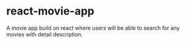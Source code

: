 # react-movie-app
A movie app build on react where users will be able to search for any movies with detail description.
